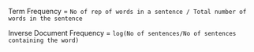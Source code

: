 Term Frequency = 
`No of rep of words in a sentence / Total number of words in the sentence`

Inverse Document Frequency = 
`log(No of sentences/No of sentences containing the word)`


